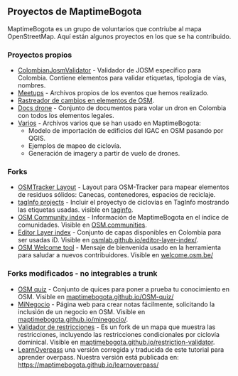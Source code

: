 ## Proyectos de MaptimeBogota

MaptimeBogota es un grupo de voluntarios que contriube al mapa OpenStreetMap. Aquí están algunos proyectos en los que se ha contribuido.

### Proyectos propios

* [ColombianJosmValidator](https://github.com/MaptimeBogota/ColombianJosmValidator) - Validador de JOSM específico para Colombia. Contiene elementos para validar etiquetas, tipologìa de vías, nombres.
* [Meetups](https://github.com/MaptimeBogota/MeetUps) - Archivos propios de los eventos que hemos realizado.
* [Rastreador de cambios en elementos de OSM](https://github.com/MaptimeBogota/OSM-elements-change-tracker).
* [Docs drone](https://github.com/MaptimeBogota/docsDrone) - Conjunto de documentos para volar un dron en Colombia con todos los elementos legales.
* [Varios](https://github.com/MaptimeBogota/Varios) - Archivos varios que se han usado en MaptimeBogota:
  * Modelo de importación de edificios del IGAC en OSM pasando por QGIS.
  * Ejemplos de mapeo de ciclovía.
  * Generación de imagery a partir de vuelo de drones.

### Forks 

* [OSMTracker Layout](https://github.com/MaptimeBogota/osmtracker-android-layouts) - Layout para OSM-Tracker para mapear elementos de residuos sólidos: Canecas, contenedores, espacios de reciclaje.
* [tagInfo projects](https://github.com/MaptimeBogota/taginfo-projects) - Incluir el proyectyo de ciclovías en TagInfo mostrando las etiquetas usadas. visible en [taginfo](https://taginfo.openstreetmap.org/projects).
* [OSM Community index](https://github.com/MaptimeBogota/osm-community-index) - Información de MaptimeBogota en el índice de comunidades. Visible en [OSM.communities](https://openstreetmap.community/).
* [Editor Layer index](https://github.com/MaptimeBogota/editor-layer-index) - Conjunto de capas disponibles en Colombia para ser usadas iD. Visible en [osmlab.github.io/editor-layer-index/](https://osmlab.github.io/editor-layer-index/).
* [OSM Welcome tool](https://github.com/MaptimeBogota/osm-welcome-tool) - Mensaje de bienvenida usado en la herramienta para saludar a nuevos contribuidores. Visible en [welcome.osm.be/](https://welcome.osm.be/)

### Forks modificados - no integrables a trunk

* [OSM quiz](https://github.com/MaptimeBogota/OSM-quiz) - Conjunto de quices para poner a prueba tu conocimiento en OSM. Visible en [maptimebogota.github.io/OSM-quiz/](https://maptimebogota.github.io/OSM-quiz/)
* [MiNegocio](https://github.com/MaptimeBogota/minegocio) - Página web para crear notas fácilmente, solicitando la inclusión de un negocio en OSM. Visible en [maptimebogota.github.io/minegocio/](https://maptimebogota.github.io/minegocio/).
* [Validador de restricciones](https://github.com/MaptimeBogota/restriction-validator) - Es un fork de un mapa que muestra las restricciones, incluyendo las restricciones condicionales por ciclovía dominical. Visible en [maptimebogota.github.io/restriction-validator](https://maptimebogota.github.io/restriction-validator).
* [LearnOverpass](https://github.com/MaptimeBogota/learnoverpass) una versión corregida y traducida de este tutorial para aprender overpass. Nuestra versión está publicada en: https://maptimebogota.github.io/learnoverpass/
